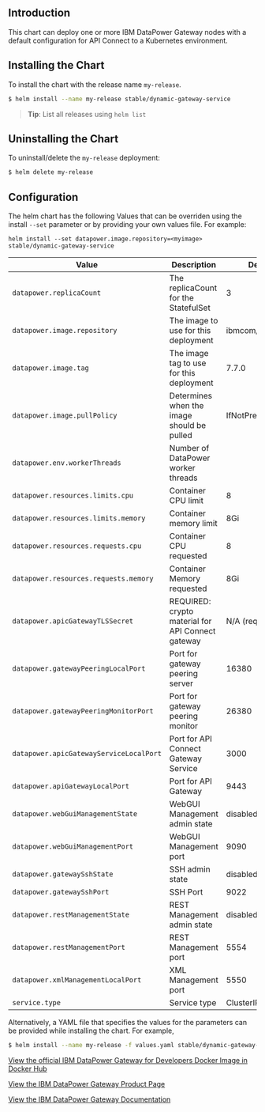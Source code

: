 ## Introduction

This chart can deploy one or more IBM DataPower Gateway nodes with a default configuration for API Connect to a Kubernetes environment.

 ## Installing the Chart
 To install the chart with the release name `my-release`.
 ```bash
$ helm install --name my-release stable/dynamic-gateway-service
```


> **Tip**: List all releases using `helm list`

 ## Uninstalling the Chart
To uninstall/delete the `my-release` deployment:

```bash
$ helm delete my-release
```

## Configuration
The helm chart has the following Values that can be overriden using the install `--set` parameter or by providing your own values file. For example:

`helm install --set datapower.image.repository=<myimage> stable/dynamic-gateway-service`

| Value                                                           | Description                                       | Default             |
|-----------------------------------------------------------------|---------------------------------------------------|---------------------|
| `datapower.replicaCount`                                        | The replicaCount for the StatefulSet              | 3                   |
| `datapower.image.repository`                                    | The image to use for this deployment              | ibmcom/datapower    |
| `datapower.image.tag`                                           | The image tag to use for this deployment          | 7.7.0               |
| `datapower.image.pullPolicy`                                    | Determines when the image should be pulled        | IfNotPresent        |
| `datapower.env.workerThreads`                                   | Number of DataPower worker threads                |                     |
| `datapower.resources.limits.cpu`                                | Container CPU limit                               | 8                   |
| `datapower.resources.limits.memory`                             | Container memory limit                            | 8Gi                 |
| `datapower.resources.requests.cpu`                              | Container CPU requested                           | 8                   |
| `datapower.resources.requests.memory`                           | Container Memory requested                        | 8Gi                 |
| `datapower.apicGatewayTLSSecret`                                | REQUIRED: crypto material for API Connect gateway | N/A (required)      |
| `datapower.gatewayPeeringLocalPort`                             | Port for gateway peering server                   | 16380               |
| `datapower.gatewayPeeringMonitorPort`                           | Port for gateway peering monitor                  | 26380               |
| `datapower.apicGatewayServiceLocalPort`                         | Port for API Connect Gateway Service              | 3000                |
| `datapower.apiGatewayLocalPort`                                 | Port for API Gateway                              | 9443                |
| `datapower.webGuiManagementState`                               | WebGUI Management admin state                     | disabled            |
| `datapower.webGuiManagementPort`                                | WebGUI Management port                            | 9090                |
| `datapower.gatewaySshState`                                     | SSH admin state                                   | disabled            |
| `datapower.gatewaySshPort`                                      | SSH Port                                          | 9022                |
| `datapower.restManagementState`                                 | REST Management admin state                       | disabled            |
| `datapower.restManagementPort`                                  | REST Management port                              | 5554                |
| `datapower.xmlManagementLocalPort`                              | XML Management port                               | 5550                |
| `service.type`                                                  | Service type                                      | ClusterIP           |


Alternatively, a YAML file that specifies the values for the parameters can be provided while installing the chart. For example,

```bash
$ helm install --name my-release -f values.yaml stable/dynamic-gateway-service
```

[View the official IBM DataPower Gateway for Developers Docker Image in Docker Hub](https://hub.docker.com/r/ibmcom/datapower/)

[View the IBM DataPower Gateway Product Page](http://www-03.ibm.com/software/products/en/datapower-gateway)

[View the IBM DataPower Gateway Documentation](https://www.ibm.com/support/knowledgecenter/SS9H2Y)
